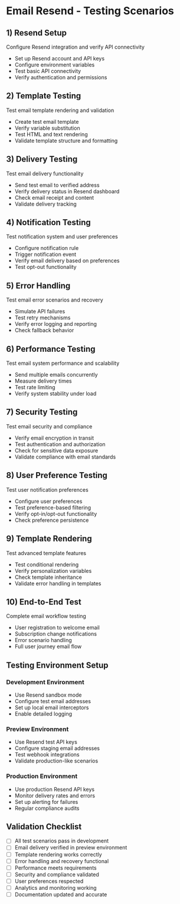 # Email Resend - Testing Scenarios

## 1) Resend Setup

Configure Resend integration and verify API connectivity

- Set up Resend account and API keys
- Configure environment variables
- Test basic API connectivity
- Verify authentication and permissions

## 2) Template Testing

Test email template rendering and validation

- Create test email template
- Verify variable substitution
- Test HTML and text rendering
- Validate template structure and formatting

## 3) Delivery Testing

Test email delivery functionality

- Send test email to verified address
- Verify delivery status in Resend dashboard
- Check email receipt and content
- Validate delivery tracking

## 4) Notification Testing

Test notification system and user preferences

- Configure notification rule
- Trigger notification event
- Verify email delivery based on preferences
- Test opt-out functionality

## 5) Error Handling

Test email error scenarios and recovery

- Simulate API failures
- Test retry mechanisms
- Verify error logging and reporting
- Check fallback behavior

## 6) Performance Testing

Test email system performance and scalability

- Send multiple emails concurrently
- Measure delivery times
- Test rate limiting
- Verify system stability under load

## 7) Security Testing

Test email security and compliance

- Verify email encryption in transit
- Test authentication and authorization
- Check for sensitive data exposure
- Validate compliance with email standards

## 8) User Preference Testing

Test user notification preferences

- Configure user preferences
- Test preference-based filtering
- Verify opt-in/opt-out functionality
- Check preference persistence

## 9) Template Rendering

Test advanced template features

- Test conditional rendering
- Verify personalization variables
- Check template inheritance
- Validate error handling in templates

## 10) End-to-End Test

Complete email workflow testing

- User registration to welcome email
- Subscription change notifications
- Error scenario handling
- Full user journey email flow

## Testing Environment Setup

### Development Environment

- Use Resend sandbox mode
- Configure test email addresses
- Set up local email interceptors
- Enable detailed logging

### Preview Environment

- Use Resend test API keys
- Configure staging email addresses
- Test webhook integrations
- Validate production-like scenarios

### Production Environment

- Use production Resend API keys
- Monitor delivery rates and errors
- Set up alerting for failures
- Regular compliance audits

## Validation Checklist

- [ ] All test scenarios pass in development
- [ ] Email delivery verified in preview environment
- [ ] Template rendering works correctly
- [ ] Error handling and recovery functional
- [ ] Performance meets requirements
- [ ] Security and compliance validated
- [ ] User preferences respected
- [ ] Analytics and monitoring working
- [ ] Documentation updated and accurate
